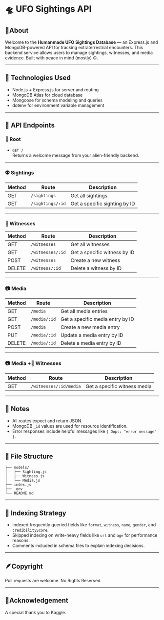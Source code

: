 # 🛸 UFO Sightings API

## 📎About
Welcome to the **Humanmade UFO Sightings Database** — an Express.js and MongoDB-powered API for tracking extraterrestrial encounters. This backend service allows users to manage sightings, witnesses, and media evidence. Built with peace in mind (mostly) ☮.

---

## 🚀 Technologies Used

- Node.js + Express.js for server and routing
- MongoDB Atlas for cloud database
- Mongoose for schema modeling and queries
- dotenv for environment variable management

---

## 📡 API Endpoints

### 🧠 Root

- `GET /`  
  Returns a welcome message from your alien-friendly backend.

---

### 👽 Sightings

| Method | Route              | Description                     |
|--------|--------------------|---------------------------------|
| GET    | `/sightings`       | Get all sightings               |
| GET    | `/sightings/:id`   | Get a specific sighting by ID   |

---

### 🧍 Witnesses

| Method | Route               | Description                          |
|--------|---------------------|--------------------------------------|
| GET    | `/witnesses`        | Get all witnesses                    |
| GET    | `/witnesses/:id`    | Get a specific witness by ID         |
| POST   | `/witnesses`        | Create a new witness                 |
| DELETE | `/witness/:id`      | Delete a witness by ID               |

---

### 📷 Media

| Method | Route               | Description                          |
|--------|---------------------|--------------------------------------|
| GET    | `/media`            | Get all media entries                |
| GET    | `/media/:id`        | Get a specific media entry by ID     |
| POST   | `/media`            | Create a new media entry             |
| PUT    | `/media/:id`        | Update a media entry by ID           |
| DELETE | `/media/:id`        | Delete a media entry by ID           |

---

### 📷 Media +🧍 Witnesses

| Method | Route                     | Description                          |
|--------|---------------------------|--------------------------------------|
| GET    | `/witnesses/:id/media`    | Get a specific witness media        |


---

## 🧪 Notes

- All routes expect and return JSON.
- MongoDB `_id` values are used for resource identification.
- Error responses include helpful messages like `{ Oops: "error message" }`.

---

## 📂 File Structure

```
├── models/
│   ├── Sighting.js
│   ├── Witness.js
│   └── Media.js
├── index.js
├── .env
└── README.md
```

---

## 🧠 Indexing Strategy

- Indexed frequently queried fields like `format`, `witness`, `name`, `gender`, and `credibilityScore`.
- Skipped indexing on write-heavy fields like `url` and `age` for performance reasons.
- Comments included in schema files to explain indexing decisions.

---

## 🪶Copyright

Pull requests are welcome. No Rights Reserved.

---

## 🤩Acknowledgement

A special thank you to Kaggle.

